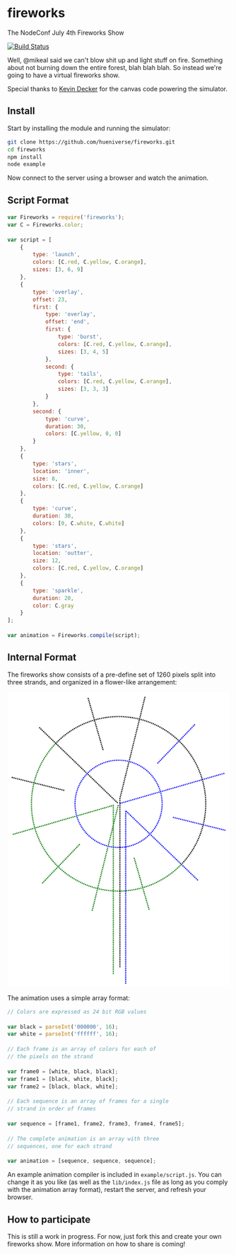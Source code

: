 # fireworks

The NodeConf July 4th Fireworks Show

[![Build Status](https://secure.travis-ci.org/hueniverse/fireworks.png)](http://travis-ci.org/hueniverse/fireworks)

Well, @mikeal said we can't blow shit up and light stuff on fire. Something about not burning down the entire forest, blah blah blah. So instead we're going
to have a virtual fireworks show.

Special thanks to [Kevin Decker](https://twitter.com/kpdecker) for the canvas code powering the simulator.

## Install

Start by installing the module and running the simulator:

```bash
git clone https://github.com/hueniverse/fireworks.git
cd fireworks
npm install
node example
```

Now connect to the server using a browser and watch the animation.

## Script Format

```javascript
var Fireworks = require('fireworks');
var C = Fireworks.color;

var script = [
    {
        type: 'launch',
        colors: [C.red, C.yellow, C.orange],
        sizes: [3, 6, 9]
    },
    {
        type: 'overlay',
        offset: 23,
        first: {
            type: 'overlay',
            offset: 'end',
            first: {
                type: 'burst',
                colors: [C.red, C.yellow, C.orange],
                sizes: [3, 4, 5]
            },
            second: {
                type: 'tails',
                colors: [C.red, C.yellow, C.orange],
                sizes: [3, 3, 3]
            }
        },
        second: {
            type: 'curve',
            duration: 30,
            colors: [C.yellow, 0, 0]
        }
    },
    {
        type: 'stars',
        location: 'inner',
        size: 8,
        colors: [C.red, C.yellow, C.orange]
    },
    {
        type: 'curve',
        duration: 30,
        colors: [0, C.white, C.white]
    },
    {
        type: 'stars',
        location: 'outter',
        size: 12,
        colors: [C.red, C.yellow, C.orange]
    },
    {
        type: 'sparkle',
        duration: 20,
        color: C.gray
    }
];

var animation = Fireworks.compile(script);
```

## Internal Format

The fireworks show consists of a pre-define set of 1260 pixels split into three strands, and organized in a flower-like
arrangement:

[![Layout](https://raw.githubusercontent.com/hueniverse/fireworks/master/images/layout-small.png)](https://raw.githubusercontent.com/hueniverse/fireworks/master/images/layout.png)

The animation uses a simple array format:

```javascript
// Colors are expressed as 24 bit RGB values

var black = parseInt('000000', 16);
var white = parseInt('ffffff', 16);

// Each frame is an array of colors for each of
// the pixels on the strand

var frame0 = [white, black, black];
var frame1 = [black, white, black];
var frame2 = [black, black, white];

// Each sequence is an array of frames for a single
// strand in order of frames

var sequence = [frame1, frame2, frame3, frame4, frame5];

// The complete animation is an array with three
// sequences, one for each strand

var animation = [sequence, sequence, sequence];
```

An example animation compiler is included in `example/script.js`. You can change it as you like (as well as the `lib/index.js` file as long as
you comply with the animation array format), restart the server, and refresh your browser.

## How to participate

This is still a work in progress. For now, just fork this and create your own fireworks show. More information on how to share is coming!
